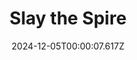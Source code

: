 ---
title: "Slay the Spire"
id: 646570
date: 2024-12-05T00:00:07.617Z
link: games/steam/recent/slay-the-spire
image: http://media.steampowered.com/steamcommunity/public/images/apps/646570/33ea124ea8c03a9ce7012d34c3b348a351612fca.jpg
playtime_2weeks: 61
playtime_forever: 3324
playtime_windows_forever: 0
playtime_mac_forever: 0
playtime_linux_forever: 3324
playtime_deck_forever: 3324
---